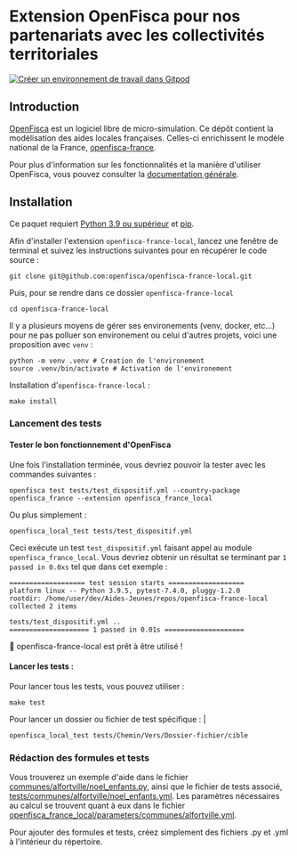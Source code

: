 # Extension OpenFisca pour nos partenariats avec les collectivités territoriales

[![Créer un environnement de travail dans Gitpod](https://camo.githubusercontent.com/1eb1ddfea6092593649f0117f7262ffa8fbd3017/68747470733a2f2f676974706f642e696f2f627574746f6e2f6f70656e2d696e2d676974706f642e737667)](https://gitpod-referer.now.sh/api/gitpod-referer-redirect)


## Introduction

[OpenFisca](https://www.openfisca.fr/) est un logiciel libre de micro-simulation. Ce dépôt contient la modélisation des aides locales françaises. Celles-ci enrichissent le modèle national de la France, [openfisca-france](https://github.com/openfisca/openfisca-france#openfisca-france).

Pour plus d'information sur les fonctionnalités et la manière d'utiliser OpenFisca, vous pouvez consulter la [documentation générale](https://openfisca.org/doc/).


## Installation

Ce paquet requiert [Python 3.9 ou supérieur](https://www.python.org/downloads/) et [pip](https://pip.pypa.io/en/stable/installation/).

Afin d'installer l'extension `openfisca-france-local`, lancez une fenêtre de terminal et suivez les instructions suivantes pour en récupérer le code source :

```shell
git clone git@github.com:openfisca/openfisca-france-local.git
```

Puis, pour se rendre dans ce dossier `openfisca-france-local`

```shell
cd openfisca-france-local
```

Il y a plusieurs moyens de gérer ses environements (venv, docker, etc...) pour ne pas polluer son environement ou celui d'autres projets, voici une proposition avec `venv` :

```shell
python -m venv .venv # Creation de l'environement
source .venv/bin/activate # Activation de l'environement
```

Installation d'`openfisca-france-local` :

```shell
make install
```
### Lancement des tests

#### Tester le bon fonctionnement d'OpenFisca
Une fois l'installation terminée, vous devriez pouvoir la tester avec les commandes suivantes :

```shell
openfisca test tests/test_dispositif.yml --country-package openfisca_france --extension openfisca_france_local
```

Ou plus simplement :

```shell
openfisca_local_test tests/test_dispositif.yml
```

Ceci exécute un test `test_dispositif.yml` faisant appel au module `openfisca_france_local`. Vous devriez obtenir un résultat se terminant par `1 passed in 0.0xs` tel que dans cet exemple :

```shell
=================== test session starts ===================
platform linux -- Python 3.9.5, pytest-7.4.0, pluggy-1.2.0
rootdir: /home/user/dev/Aides-Jeunes/repos/openfisca-france-local
collected 2 items

tests/test_dispositif.yml ..
==================== 1 passed in 0.01s ====================
```

:tada: openfisca-france-local est prêt à être utilisé !

#### Lancer les tests :

Pour lancer tous les tests, vous pouvez utiliser :
```shell
make test
```

Pour lancer un dossier ou fichier de test spécifique : |

```shell
openfisca_local_test tests/Chemin/Vers/Dossier-fichier/cible
```

### Rédaction des formules et tests

Vous trouverez un exemple d'aide dans le fichier [communes/alfortville/noel_enfants.py](https://github.com/betagouv/openfisca-france-local/blob/master/openfisca_france_local/communes/alfortville/noel_enfants.py#L57-L71), ainsi que le fichier de tests associé, [tests/communes/alfortville/noel_enfants.yml](https://github.com/betagouv/openfisca-france-local/blob/master/tests/communes/alfortville/noel_enfants.yml#L50-L56). Les paramètres nécessaires au calcul se trouvent quant à eux dans le fichier [openfisca_france_local/parameters/communes/alfortville.yml](https://github.com/betagouv/openfisca-france-local/blob/master/openfisca_france_local/parameters/communes/alfortville.yml).

Pour ajouter des formules et tests, créez simplement des fichiers .py et .yml à l'intérieur du répertoire.
